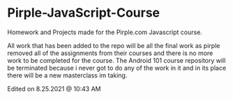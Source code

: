 # Pirple-JavaScript-Course
Homework and Projects made for the Pirple.com Javascript course.

All work that has been added to the repo will be all the final work as pirple removed all of the assignments from their courses and there is no more work to be completed for the course. 
The Android 101 course repository will be terminated because i never got to do any of the work in it and in its place there will be a new masterclass im taking.

Edited on 8.25.2021 @ 10:43 AM
